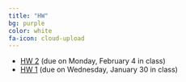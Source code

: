 ```yaml
---
title: "HW"
bg: purple
color: white
fa-icon: cloud-upload
---
```


- [HW 2]( myfiles/HW2.pdf) (due on Monday, February 4 in class)
- [HW 1]( myfiles/HW1.pdf) (due on Wednesday, January 30 in class)
